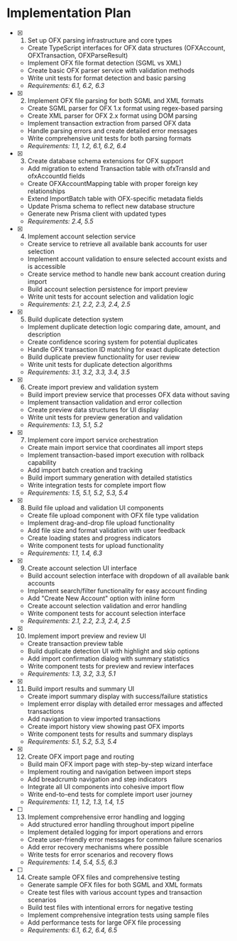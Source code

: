 # Implementation Plan

- [x] 1. Set up OFX parsing infrastructure and core types

  - Create TypeScript interfaces for OFX data structures (OFXAccount, OFXTransaction, OFXParseResult)
  - Implement OFX file format detection (SGML vs XML)
  - Create basic OFX parser service with validation methods
  - Write unit tests for format detection and basic parsing
  - _Requirements: 6.1, 6.2, 6.3_

- [x] 2. Implement OFX file parsing for both SGML and XML formats

  - Create SGML parser for OFX 1.x format using regex-based parsing
  - Create XML parser for OFX 2.x format using DOM parsing
  - Implement transaction extraction from parsed OFX data
  - Handle parsing errors and create detailed error messages
  - Write comprehensive unit tests for both parsing formats
  - _Requirements: 1.1, 1.2, 6.1, 6.2, 6.4_

- [x] 3. Create database schema extensions for OFX support

  - Add migration to extend Transaction table with ofxTransId and ofxAccountId fields
  - Create OFXAccountMapping table with proper foreign key relationships
  - Extend ImportBatch table with OFX-specific metadata fields
  - Update Prisma schema to reflect new database structure
  - Generate new Prisma client with updated types
  - _Requirements: 2.4, 5.5_

- [x] 4. Implement account selection service

  - Create service to retrieve all available bank accounts for user selection
  - Implement account validation to ensure selected account exists and is accessible
  - Create service method to handle new bank account creation during import
  - Build account selection persistence for import preview
  - Write unit tests for account selection and validation logic
  - _Requirements: 2.1, 2.2, 2.3, 2.4, 2.5_

- [x] 5. Build duplicate detection system

  - Implement duplicate detection logic comparing date, amount, and description
  - Create confidence scoring system for potential duplicates
  - Handle OFX transaction ID matching for exact duplicate detection
  - Build duplicate preview functionality for user review
  - Write unit tests for duplicate detection algorithms
  - _Requirements: 3.1, 3.2, 3.3, 3.4, 3.5_

- [x] 6. Create import preview and validation system

  - Build import preview service that processes OFX data without saving
  - Implement transaction validation and error collection
  - Create preview data structures for UI display
  - Write unit tests for preview generation and validation
  - _Requirements: 1.3, 5.1, 5.2_

- [x] 7. Implement core import service orchestration

  - Create main import service that coordinates all import steps
  - Implement transaction-based import execution with rollback capability
  - Add import batch creation and tracking
  - Build import summary generation with detailed statistics
  - Write integration tests for complete import flow
  - _Requirements: 1.5, 5.1, 5.2, 5.3, 5.4_

- [x] 8. Build file upload and validation UI components

  - Create file upload component with OFX file type validation
  - Implement drag-and-drop file upload functionality
  - Add file size and format validation with user feedback
  - Create loading states and progress indicators
  - Write component tests for upload functionality
  - _Requirements: 1.1, 1.4, 6.3_

- [x] 9. Create account selection UI interface

  - Build account selection interface with dropdown of all available bank accounts
  - Implement search/filter functionality for easy account finding
  - Add "Create New Account" option with inline form
  - Create account selection validation and error handling
  - Write component tests for account selection interface
  - _Requirements: 2.1, 2.2, 2.3, 2.4, 2.5_

- [x] 10. Implement import preview and review UI

  - Create transaction preview table
  - Build duplicate detection UI with highlight and skip options
  - Add import confirmation dialog with summary statistics
  - Write component tests for preview and review interfaces
  - _Requirements: 1.3, 3.2, 3.3, 5.1_

- [x] 11. Build import results and summary UI

  - Create import summary display with success/failure statistics
  - Implement error display with detailed error messages and affected transactions
  - Add navigation to view imported transactions
  - Create import history view showing past OFX imports
  - Write component tests for results and summary displays
  - _Requirements: 5.1, 5.2, 5.3, 5.4_

- [x] 12. Create OFX import page and routing

  - Build main OFX import page with step-by-step wizard interface
  - Implement routing and navigation between import steps
  - Add breadcrumb navigation and step indicators
  - Integrate all UI components into cohesive import flow
  - Write end-to-end tests for complete import user journey
  - _Requirements: 1.1, 1.2, 1.3, 1.4, 1.5_

- [ ] 13. Implement comprehensive error handling and logging

  - Add structured error handling throughout import pipeline
  - Implement detailed logging for import operations and errors
  - Create user-friendly error messages for common failure scenarios
  - Add error recovery mechanisms where possible
  - Write tests for error scenarios and recovery flows
  - _Requirements: 1.4, 5.4, 5.5, 6.3_

- [ ] 14. Create sample OFX files and comprehensive testing
  - Generate sample OFX files for both SGML and XML formats
  - Create test files with various account types and transaction scenarios
  - Build test files with intentional errors for negative testing
  - Implement comprehensive integration tests using sample files
  - Add performance tests for large OFX file processing
  - _Requirements: 6.1, 6.2, 6.4, 6.5_
